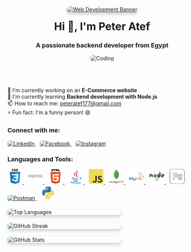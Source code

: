 <div align="center">
    <a href="https://rishavchanda.io" target="_blank">
        <img src="https://b1463816.smushcdn.com/1463816/wp-content/uploads/2015/04/banner-web-development.png?lossy=2&strip=1&webp=1" alt="Web Development Banner" style="max-width: 100%; border-radius: 8px; box-shadow: 0 4px 8px rgba(0,0,0,0.2);" />
    </a>
    <h1 style="margin-top: 20px;">Hi 👋, I'm Peter Atef</h1>
    <h3 style="font-weight: bold;">A passionate backend developer from Egypt</h3>
</div>

<div align="center">
    <img src="https://user-images.githubusercontent.com/74038190/212749447-bfb7e725-6987-49d9-ae85-2015e3e7cc41.gif" alt="Coding" width="400" style="border-radius: 8px; margin-bottom: 20px;" />
</div>
<br>
<br>
<div style="margin-bottom: 20px;">
    <ul style="list-style-type: none; padding-left: 0;">
        <li>🔭 I'm currently working on an <strong>E-Commerce website</strong></li>
        <li>🌱 I'm currently learning <strong>Backend development with Node.js</strong></li>
        <li>📫 How to reach me: <a href="mailto:peteratef177@gmail.com">peteratef177@gmail.com</a></li>
        <li>⚡ Fun fact: I'm a funny person! 😄</li>
    </ul>
</div>

<h3 align="left">Connect with me:</h3>
<p align="left">
    <a href="https://linkedin.com/in/peter atef" target="_blank" style="margin-right: 10px;">
        <img src="https://raw.githubusercontent.com/rahuldkjain/github-profile-readme-generator/master/src/images/icons/Social/linked-in-alt.svg" alt="LinkedIn" height="30" width="40" style="border-radius: 5px;" />
    </a>
    <a href="https://fb.com/peter atef" target="_blank" style="margin-right: 10px;">
        <img src="https://raw.githubusercontent.com/rahuldkjain/github-profile-readme-generator/master/src/images/icons/Social/facebook.svg" alt="Facebook" height="30" width="40" style="border-radius: 5px;"/>
    </a>
    <a href="https://instagram.com/peter atef" target="_blank">
        <img src="https://raw.githubusercontent.com/rahuldkjain/github-profile-readme-generator/master/src/images/icons/Social/instagram.svg" alt="Instagram" height="30" width="40" style="border-radius: 5px;"/>
    </a>
</p>

<h3 align="left">Languages and Tools:</h3>
<p align="left">
    <a href="https://www.w3schools.com/css/" target="_blank" rel="noreferrer" style="margin-right: 10px;">
        <img src="https://raw.githubusercontent.com/devicons/devicon/master/icons/css3/css3-original-wordmark.svg" alt="CSS3" height="40" width="40" style="border-radius: 5px;"/>
    </a>
    <a href="https://expressjs.com" target="_blank" rel="noreferrer" style="margin-right: 10px;">
        <img src="https://raw.githubusercontent.com/devicons/devicon/master/icons/express/express-original-wordmark.svg" alt="Express.js" height="40" width="40" style="border-radius: 5px;"/>
    </a>
    <a href="https://www.w3.org/html/" target="_blank" rel="noreferrer" style="margin-right: 10px;">
        <img src="https://raw.githubusercontent.com/devicons/devicon/master/icons/html5/html5-original-wordmark.svg" alt="HTML5" height="40" width="40" style="border-radius: 5px;"/>
    </a>
    <a href="https://www.java.com" target="_blank" rel="noreferrer" style="margin-right: 10px;">
        <img src="https://raw.githubusercontent.com/devicons/devicon/master/icons/java/java-original.svg" alt="Java" height="40" width="40" style="border-radius: 5px;"/>
    </a>
    <a href="https://developer.mozilla.org/en-US/docs/Web/JavaScript" target="_blank" rel="noreferrer" style="margin-right: 10px;">
        <img src="https://raw.githubusercontent.com/devicons/devicon/master/icons/javascript/javascript-original.svg" alt="JavaScript" height="40" width="40" style="border-radius: 5px;"/>
    </a>
    <a href="https://www.mongodb.com/" target="_blank" rel="noreferrer" style="margin-right: 10px;">
        <img src="https://raw.githubusercontent.com/devicons/devicon/master/icons/mongodb/mongodb-original-wordmark.svg" alt="MongoDB" height="40" width="40" style="border-radius: 5px;"/>
    </a>
    <a href="https://www.mysql.com/" target="_blank" rel="noreferrer" style="margin-right: 10px;">
        <img src="https://raw.githubusercontent.com/devicons/devicon/master/icons/mysql/mysql-original-wordmark.svg" alt="MySQL" height="40" width="40" style="border-radius: 5px;"/>
    </a>
    <a href="https://nodejs.org" target="_blank" rel="noreferrer" style="margin-right: 10px;">
        <img src="https://raw.githubusercontent.com/devicons/devicon/master/icons/nodejs/nodejs-original-wordmark.svg" alt="Node.js" height="40" width="40" style="border-radius: 5px;"/>
    </a>
    <a href="https://www.photoshop.com/en" target="_blank" rel="noreferrer" style="margin-right: 10px;">
        <img src="https://raw.githubusercontent.com/devicons/devicon/master/icons/photoshop/photoshop-line.svg" alt="Photoshop" height="40" width="40" style="border-radius: 5px;"/>
    </a>
    <a href="https://postman.com" target="_blank" rel="noreferrer" style="margin-right: 10px;">
        <img src="https://www.vectorlogo.zone/logos/getpostman/getpostman-icon.svg" alt="Postman" height="40" width="40" style="border-radius: 5px;"/>
    </a>
    <a href="https://www.python.org" target="_blank" rel="noreferrer">
        <img src="https://raw.githubusercontent.com/devicons/devicon/master/icons/python/python-original.svg" alt="Python" height="40" width="40" style="border-radius: 5px;"/>
    </a>
</p>

<div style="margin-top: 20px;">
    <img src="https://github-readme-stats.vercel.app/api/top-langs?username=peter17710&show_icons=true&locale=en&layout=compact" alt="Top Languages" style="display: block; width: 60%; max-height: 400px; margin-bottom: 20px; border-radius: 8px; box-shadow: 0 4px 8px rgba(0,0,0,0.2);" />
    <img src="https://github-readme-streak-stats.herokuapp.com/?user=peter17710" alt="GitHub Streak" style="display: block; width: 60%; max-height: 400px; margin-bottom: 20px; border-radius: 8px; box-shadow: 0 4px 8px rgba(0,0,0,0.2);" />
    <img src="https://github-readme-stats.vercel.app/api?username=peter17710&show_icons=true&locale=en" alt="GitHub Stats" style="display: block; width: 60%; max-height: 400px; margin-bottom: 20px; border-radius: 8px; box-shadow: 0 4px 8px rgba(0,0,0,0.2);" />
</div>





</div>
